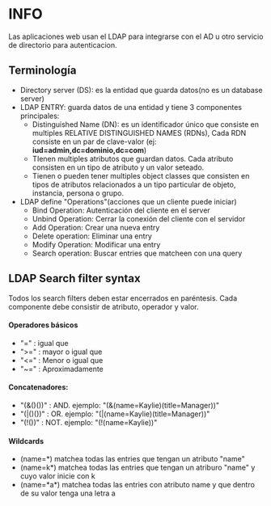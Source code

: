 # INFO
Las aplicaciones web usan el LDAP para integrarse con el AD u otro servicio de directorio para autenticacion.

## Terminología

- Directory server (DS): es la entidad que guarda datos(no es un database server)
- LDAP ENTRY: guarda datos de una entidad y tiene 3 componentes principales:
    - Distinguished Name (DN): es un identificador único que consiste en multiples RELATIVE DISTINGUISHED NAMES (RDNs), Cada RDN consiste en un par de clave-valor (ej: **iud=admin,dc=dominio,dc=com**)
    - TIenen multiples atributos que guardan datos. Cada atributo consisten en un tipo de atributo y un valor seteado.
    - Tienen o pueden tener multiples object classes que consisten en tipos de atributos relacionados a un tipo particular de objeto, instancia, persona o grupo.
- LDAP define "Operations"(acciones que un cliente puede iniciar)
    - Bind Operation: Autenticación del cliente en el server
    - Unbind Operation: Cerrar la conexión del cliente con el servidor
    - Add Operation: Crear una nueva entry
    - Delete operation: Eliminar una entry
    - Modify Operation: Modificar una entry
    - Search operation: Buscar entries que matcheen con una query

## LDAP Search filter syntax
Todos los search filters deben estar encerrados en paréntesis. Cada componente debe consistir de atributo, operador y valor.
#### Operadores básicos

- "=" : igual que
- ">=" : mayor o igual que
- "<=" : Menor o igual que
- "~=" : Aproximadamente

#### Concatenadores:
- "(&()())" : AND. ejemplo:  "(&(name=Kaylie)(title=Manager))"
- "(|()())" : OR. ejemplo: "(|(name=Kaylie)(title=Manager))"
- "(!())" : NOT. ejemplo: "(!(name=Kaylie))"

#### Wildcards
- (name=*) matchea todas las entries que tengan un atributo "name"
- (name=k*) matchea todas las entries que tengan un atriburo "name" y cuyo valor inicie con k
- (name=\*a\*) matchea todas las entries con atributo name y que dentro de su valor tenga una letra a
